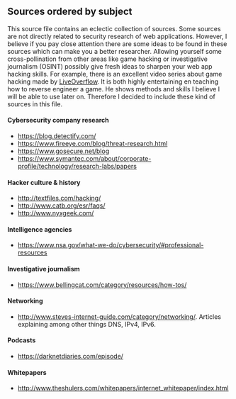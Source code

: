 ## Sources ordered by subject
This source file contains an eclectic collection of sources. Some sources are not directly related to security research of web applications. 
However, I believe if you pay close attention there are some ideas to be found in these sources which can make you a better researcher.
Allowing yourself some cross-pollination from other areas like game hacking or investigative journalism (OSINT) possibly give fresh ideas
to sharpen your web app hacking skills. For example, there is an excellent video series about game hacking made by [LiveOverflow](https://www.youtube.com/playlist?list=PLhixgUqwRTjzzBeFSHXrw9DnQtssdAwgG). It is both highly entertaining en teaching how to reverse engineer a game. He shows methods and skills I believe I will be able to use later on. Therefore I decided to include these kind of sources in this file.

#### Cybersecurity company research
  * https://blog.detectify.com/
  * https://www.fireeye.com/blog/threat-research.html
  * https://www.gosecure.net/blog
  * https://www.symantec.com/about/corporate-profile/technology/research-labs/papers
 
#### Hacker culture & history
  * http://textfiles.com/hacking/
  * http://www.catb.org/esr/faqs/
  * http://www.nyxgeek.com/

#### Intelligence agencies
  * https://www.nsa.gov/what-we-do/cybersecurity/#professional-resources
  
#### Investigative journalism
  * https://www.bellingcat.com/category/resources/how-tos/
  
#### Networking
  * http://www.steves-internet-guide.com/category/networking/. Articles explaining among other things DNS, IPv4, IPv6.
  
#### Podcasts
  * https://darknetdiaries.com/episode/

#### Whitepapers
  * http://www.theshulers.com/whitepapers/internet_whitepaper/index.html
  
